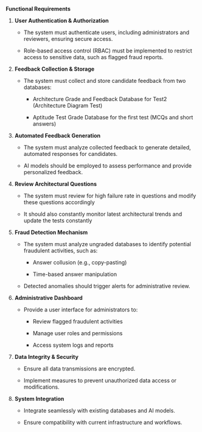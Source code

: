 **Functional Requirements**

1.  **User Authentication & Authorization**

    -   The system must authenticate users, including administrators and
        reviewers, ensuring secure access.

    -   Role-based access control (RBAC) must be implemented to restrict
        access to sensitive data, such as flagged fraud reports.

2.  **Feedback Collection & Storage**

    -   The system must collect and store candidate feedback from two
        databases:

        -   Architecture Grade and Feedback Database for Test2
            (Architecture Diagram Test)

        -   Aptitude Test Grade Database for the first test (MCQs and
            short answers)

3.  **Automated Feedback Generation**

    -   The system must analyze collected feedback to generate detailed,
        automated responses for candidates.

    -   AI models should be employed to assess performance and provide
        personalized feedback.

4.  **Review Architectural Questions**

    -   The system must review for high failure rate in questions and modify these questions accordingly

    -   It should also constantly monitor latest architectural trends and update the tests constantly

5.  **Fraud Detection Mechanism**

    -   The system must analyze ungraded databases to identify potential
        fraudulent activities, such as:

        -   Answer collusion (e.g., copy-pasting)

        -   Time-based answer manipulation

    -   Detected anomalies should trigger alerts for administrative
        review.

6.  **Administrative Dashboard**

    -   Provide a user interface for administrators to:

        -   Review flagged fraudulent activities

        -   Manage user roles and permissions

        -   Access system logs and reports

7.  **Data Integrity & Security**

    -   Ensure all data transmissions are encrypted.

    -   Implement measures to prevent unauthorized data access or
        modifications.

8.  **System Integration**

    -   Integrate seamlessly with existing databases and AI models.

    -   Ensure compatibility with current infrastructure and workflows.
